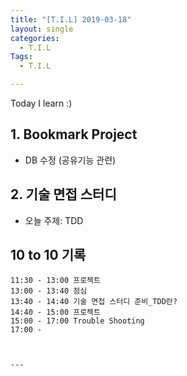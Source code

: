 ```yaml
---
title: "[T.I.L] 2019-03-18"
layout: single
categories:
  - T.I.L
Tags:
  - T.I.L

---
```

Today I learn :)  

   
## 1. Bookmark Project     
* DB 수정 (공유기능 관련)  

## 2. 기술 면접 스터디  
* 오늘 주제: TDD  

  
## 10 to 10 기록

```
11:30 - 13:00 프로젝트  
13:00 - 13:40 점심  
13:40 - 14:40 기술 면접 스터디 준비_TDD란?    
14:40 - 15:00 프로젝트  
15:00 - 17:00 Trouble Shooting  
17:00 -   



---


